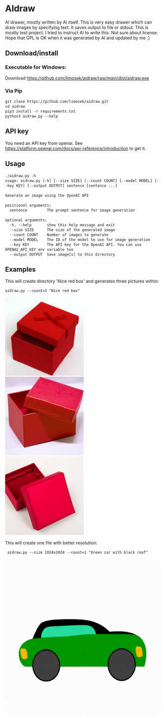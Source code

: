 # AIdraw
AI drawer, mostly written by AI itself.
This is very easy drawer which can draw images by specifying text. It saves output to file or stdout.
This is mostly test project. I tried to instruct AI to write this. Not sure about license. Hope that GPL is OK when it was generated by AI and updated by me :]

## Download/install

### Executable for Windows:
Download https://github.com/limosek/aidraw/raw/main/dist/aidraw.exe

### Via Pip
```
git clone https://github.com/limosek/aidraw.git
cd aidraw
pip3 install -r requirements.txt
python3 aidraw.py --help
```

## API key
You need an API key from openai. See https://platform.openai.com/docs/api-reference/introduction to get it.

## Usage

```
./aidraw.py -h
usage: aidraw.py [-h] [--size SIZE] [--count COUNT] [--model MODEL] [--key KEY] [--output OUTPUT] sentence [sentence ...]

Generate an image using the OpenAI API

positional arguments:
  sentence         The prompt sentence for image generation

optional arguments:
  -h, --help       show this help message and exit
  --size SIZE      The size of the generated image
  --count COUNT    Number of images to generate
  --model MODEL    The ID of the model to use for image generation
  --key KEY        The API key for the OpenAI API. You can use OPENAI_API_KEY env variable too
  --output OUTPUT  Save image[s] to this directory
```

## Examples

This will create directory 'Nice red box' and generates three pictures within:
```
aidraw.py --count=3 "Nice red box"
```

![1](examples/Nice%20red%20box/aidraw-1.jpg?raw=true)
![2](examples/Nice%20red%20box/aidraw-2.jpg?raw=true)
![3](examples/Nice%20red%20box/aidraw-3.jpg?raw=true)

This will create one file with better resolution:
```
 aidraw.py --size 1024x1024 --count=1 "Green car with black roof"
```
![1](examples/Green%20car%20with%20black%20roof/aidraw-1.jpg?raw=true)
